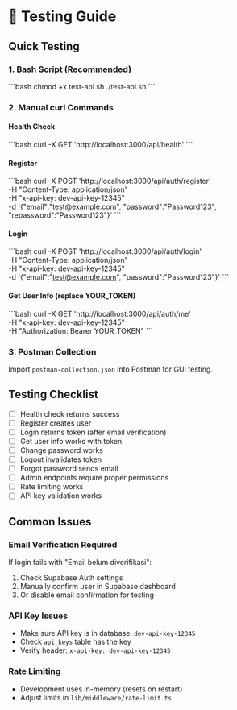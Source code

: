 # 🧪 Testing Guide

## Quick Testing

### 1. Bash Script (Recommended)
\`\`\`bash
chmod +x test-api.sh
./test-api.sh
\`\`\`

### 2. Manual curl Commands

#### Health Check
\`\`\`bash
curl -X GET 'http://localhost:3000/api/health'
\`\`\`

#### Register
\`\`\`bash
curl -X POST 'http://localhost:3000/api/auth/register' \
  -H "Content-Type: application/json" \
  -H "x-api-key: dev-api-key-12345" \
  -d '{"email":"test@example.com", "password":"Password123", "repassword":"Password123"}'
\`\`\`

#### Login
\`\`\`bash
curl -X POST 'http://localhost:3000/api/auth/login' \
  -H "Content-Type: application/json" \
  -H "x-api-key: dev-api-key-12345" \
  -d '{"email":"test@example.com", "password":"Password123"}'
\`\`\`

#### Get User Info (replace YOUR_TOKEN)
\`\`\`bash
curl -X GET 'http://localhost:3000/api/auth/me' \
  -H "x-api-key: dev-api-key-12345" \
  -H "Authorization: Bearer YOUR_TOKEN"
\`\`\`

### 3. Postman Collection
Import `postman-collection.json` into Postman for GUI testing.

## Testing Checklist

- [ ] Health check returns success
- [ ] Register creates user
- [ ] Login returns token (after email verification)
- [ ] Get user info works with token
- [ ] Change password works
- [ ] Logout invalidates token
- [ ] Forgot password sends email
- [ ] Admin endpoints require proper permissions
- [ ] Rate limiting works
- [ ] API key validation works

## Common Issues

### Email Verification Required
If login fails with "Email belum diverifikasi":
1. Check Supabase Auth settings
2. Manually confirm user in Supabase dashboard
3. Or disable email confirmation for testing

### API Key Issues
- Make sure API key is in database: `dev-api-key-12345`
- Check `api_keys` table has the key
- Verify header: `x-api-key: dev-api-key-12345`

### Rate Limiting
- Development uses in-memory (resets on restart)
- Adjust limits in `lib/middleware/rate-limit.ts`
